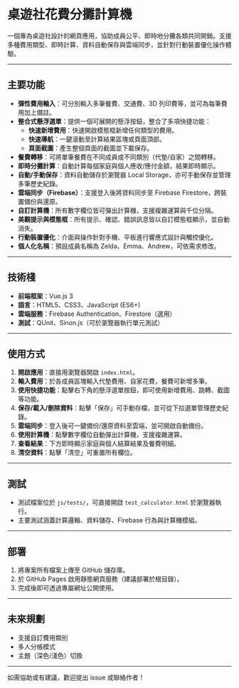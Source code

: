 # 桌遊社花費分攤計算機

一個專為桌遊社設計的網頁應用，協助成員公平、即時地分攤各類共同開銷。支援多種費用類型、即時計算、資料自動保存與雲端同步，並針對行動裝置優化操作體驗。

---

## 主要功能

- **彈性費用輸入**：可分別輸入多筆餐費、交通費、3D 列印費等，並可為每筆費用加上備註。
- **整合式懸浮選單**：提供一個可展開的懸浮按鈕，整合了多項快捷功能：
    - **快速新增費用**：快速開啟模態框新增任何類型的費用。
    - **快速導航**：一鍵滾動至計算結果區塊或頁面頂部。
    - **頁面截圖**：產生整個頁面的截圖並下載保存。
- **餐費轉移**：可將單筆餐費在不同成員或不同類別（代墊/自家）之間轉移。
- **即時分攤計算**：自動計算每個家庭與個人應收/應付金額，結果即時顯示。
- **自動/手動保存**：資料自動儲存於瀏覽器 Local Storage，亦可手動保存並管理多筆歷史紀錄。
- **雲端同步（Firebase）**：支援登入後將資料同步至 Firebase Firestore，跨裝置備份與還原。
- **自訂計算機**：所有數字欄位皆可彈出計算機，支援複雜運算與千位分隔。
- **美觀提示與模態框**：所有提示、確認、錯誤訊息皆以自訂模態框顯示，並自動消失。
- **行動裝置優化**：介面與操作針對手機、平板進行響應式設計與觸控優化。
- **個人化名稱**：預設成員名稱為 Zelda、Emma、Andrew，可依需求修改。

---

## 技術棧

- **前端框架**：Vue.js 3
- **語言**：HTML5、CSS3、JavaScript (ES6+)
- **雲端服務**：Firebase Authentication、Firestore（選用）
- **測試**：QUnit、Sinon.js（可於瀏覽器執行單元測試）

---

## 使用方式

1. **開啟應用**：直接用瀏覽器開啟 `index.html`。
2. **輸入費用**：於各成員區塊輸入代墊費用、自家花費，餐費可新增多筆。
3. **使用快捷功能**：點擊右下角的懸浮選單按鈕，即可使用新增費用、跳轉、截圖等功能。
4. **保存/載入/刪除資料**：點擊「保存」可手動存檔，並可從下拉選單管理歷史紀錄。
5. **雲端同步**：登入後可一鍵備份/還原資料至雲端，並可開啟自動備份。
6. **使用計算機**：點擊數字欄位自動彈出計算機，支援複雜運算。
7. **查看結果**：下方即時顯示家庭與個人結算結果及餐費明細。
8. **清空資料**：點擊「清空」可重置所有欄位。

---

## 測試

- 測試檔案位於 `js/tests/`，可直接開啟 `test_calculator.html` 於瀏覽器執行。
- 主要測試涵蓋計算邏輯、資料儲存、Firebase 行為與計算機模組。

---

## 部署

1. 將專案所有檔案上傳至 GitHub 儲存庫。
2. 於 GitHub Pages 啟用靜態網頁服務（建議部署於根目錄）。
3. 完成後即可透過專屬網址公開使用。

---

## 未來規劃

- 支援自訂費用類別
- 多人分帳模式
- 主題（深色/淺色）切換

---

如需協助或有建議，歡迎提出 issue 或聯絡作者！